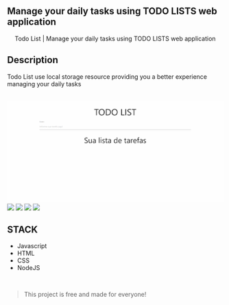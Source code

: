 ## Manage your daily tasks using TODO LISTS web application

<p align="center">
Todo List | Manage your daily tasks using TODO LISTS web application

<br>

## Description
<p>Todo List use local storage resource providing you a better experience managing your daily tasks</p>

<br>

<img src="./assets/todo.gif"/>

<br>

<img src="https://img.shields.io/github/stars/marcelogaldino/todoList"/>
<img src="https://img.shields.io/github/forks/marcelogaldino/todoList"/>
<img src="https://img.shields.io/github/issues/marcelogaldino/todoList"/>
<img src="https://img.shields.io/github/license/marcelogaldino/todoList"/>

## STACK

- Javascript
- HTML
- CSS
- NodeJS

<br>

<blockquote alt="[ignore]">
<p>
This project is free and made for everyone!
</p>
</blockquote>

